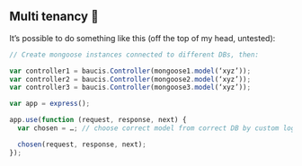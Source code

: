 ## Multi tenancy :flags:
It’s possible to do something like this (off the top of my head, untested):

```javascript
// Create mongoose instances connected to different DBs, then:

var controller1 = baucis.Controller(mongoose1.model(‘xyz’));
var controller2 = baucis.Controller(mongoose2.model(‘xyz’));
var controller3 = baucis.Controller(mongoose3.model(‘xyz’));

var app = express();

app.use(function (request, response, next) {
  var chosen = …; // choose correct model from correct DB by custom logic

  chosen(request, response, next);
});
```